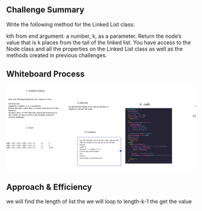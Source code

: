 ## Challenge Summary
Write the following method for the Linked List class:

kth from end
argument: a number, k, as a parameter.
Return the node’s value that is k places from the tail of the linked list.
You have access to the Node class and all the properties on the Linked List class as well as the methods created in previous challenges.

## Whiteboard Process

![linked-list-kth](./img/lab7777.JPG)

## Approach & Efficiency
we will find the length of list the we will loop to length-k-1 the get the value